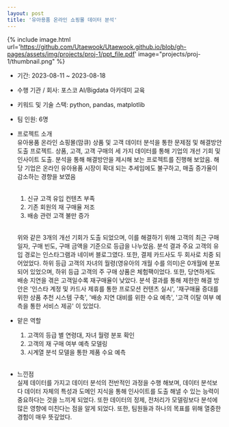 ```yaml
---
layout: post
title: '유아용품 온라인 쇼핑몰 데이터 분석'
---
```



{% include image.html url='https://github.com/Utaewook/Utaewook.github.io/blob/gh-pages/assets/img/projects/proj-1/ppt_file.pdf' image="projects/proj-1/thumbnail.png" %}

- 기간: 2023-08-11 ~ 2023-08-18
- 수행 기관 / 회사: 포스코 AI/Bigdata 아카데미 교육
- 키워드 및 기술 스택: python, pandas, matplotlib
- 팀 인원: 6명
- 프로젝트 소개<br>
    유아용품 온라인 쇼핑몰(맘큐) 상품 및 고객 데이터 분석을 통한 문제점 및 해결방안 도출 프로젝트.
    상품, 고객, 고객 구매의 세 가지 데이터를 통해 기업의 개선 기회 및 인사이트 도출. 분석을 통해 해결방안을 제시해 보는 프로젝트를 진행해 보았음. 해당 기업은 온라인 유아용품 시장이 확대 되는 추세임에도 불구하고, 매출 증가율이 감소하는 경향을 보였음<br><br>
    1. 신규 고객 유입 컨텐츠 부족
    2. 기존 회원의 재 구매율 저조
    3. 배송 관련 고객 불만 증가<br><br>
   
    위와 같은 3개의 개선 기회가 도출 되었으며, 이를 해결하기 위해 고객의 최근 구매 일자, 구매 빈도, 구매 금액을 기준으로 등급을 나누었음. 분석 결과 주요 고객의 유입 경로는 인스타그램과 네이버 블로그였다. 또한, 결제 카드사도 두 회사로 치중 되어었었다.
    하위 등급 고객의 자녀의 월령(영유아의 개월 수를 의미)은 0개월에 분포 되어 있었으며, 하위 등급 고객의 주 구매 상품은 체험팩이었다.
    또한, 당연하게도 배송 지연을 겪은 고객일수록 재구매율이 낮았다. 분셕 결과를 통해 제한한 해결 방안은 '인스타 계정 및 카드사 제휴를 통한 프로모션 컨텐츠 실시', '재구매율 증대를 위한 상품 추천 시스템 구축', '배송 지연 대비를 위한 수요 예측', '고객 이탈 여부 예측을 통한 서비스 제공' 이 있었다.<br>

- 맡은 역할<br>
  1. 고객의 등급 별 연령대, 자녀 월령 분포 확인
  2. 고객의 재 구매 여부 예측 모델링
  3. 시계열 분석 모델을 통한 제품 수요 예측<br><br>


- 느낀점<br>
    실제 데이터를 가지고 데이터 분석의 전반적인 과정을 수행 해보며, 데이터 분석보다 데이터 자체의 특성과 도메인 지식을 통해 인사이트를 도출 해낼 수 있는 능력이 중요하다는 것을 느끼게 되었다. 또한 데이터의 정제, 전처리가 모델링보다 분석에 많은 영향에 미친다는 점을 알게 되었다. 또한, 팀원들과 하나의 목표를 위해 열중한 경험이 매우 뜻깊었다.
     




